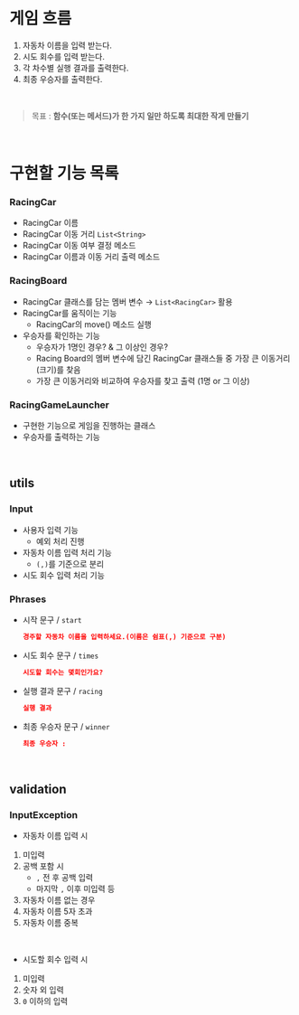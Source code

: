 # 게임 흐름

1. 자동차 이름을 입력 받는다.
2. 시도 회수를 입력 받는다.
3. 각 차수별 실행 결과를 출력한다.
4. 최종 우승자를 출력한다.

<br>


> 목표 : **함수(또는 메서드)가 한 가지 일만 하도록 최대한 작게 만들기**
> 

<br>

# 구현할 기능 목록

### RacingCar

- RacingCar 이름
- RacingCar 이동 거리  `List<String>`
- RacingCar 이동 여부 결정 메소드
- RacingCar 이름과 이동 거리 출력 메소드

### RacingBoard

- RacingCar 클래스를 담는 멤버 변수 → `List<RacingCar>` 활용
- RacingCar를 움직이는 기능
  - RacingCar의 move() 메소드 실행
- 우승자를 확인하는 기능 
    - 우승자가 1명인 경우? & 그 이상인 경우?
    - Racing Board의 멤버 변수에 담긴 RacingCar 클래스들 중 가장 큰 이동거리(크기)를 찾음
    - 가장 큰 이동거리와 비교하여 우승자를 찾고 출력 (1명 or 그 이상)

### RacingGameLauncher

- 구현한 기능으로 게임을 진행하는 클래스
- 우승자를 출력하는 기능

<br>

## utils

### Input

- 사용자 입력 기능
  - 예외 처리 진행
- 자동차 이름 입력 처리 기능
  - `(,)`를 기준으로 분리
- 시도 회수 입력 처리 기능

### Phrases

- 시작 문구 / `start`
    
    ```json
    경주할 자동차 이름을 입력하세요.(이름은 쉼표(,) 기준으로 구분)
    ```
    
- 시도 회수 문구 / `times`
    
    ```json
    시도할 회수는 몇회인가요?
    ```
    
- 실행 결과 문구 / `racing`
    
    ```json
    실행 결과
    ```
    

- 최종 우승자 문구 / `winner`
    
    ```json
    최종 우승자 :
    ```

<br>

## validation

### InputException

- 자동차 이름 입력 시
1. 미입력
2. 공백 포함 시 
    - `,` 전 후 공백 입력
    - 마지막 `,` 이후 미입력 등
3. 자동차 이름 없는 경우
4. 자동차 이름 5자 초과
5. 자동차 이름 중복

<br>

- 시도할 회수 입력 시
1. 미입력
2. 숫자 외 입력
3. `0` 이하의 입력